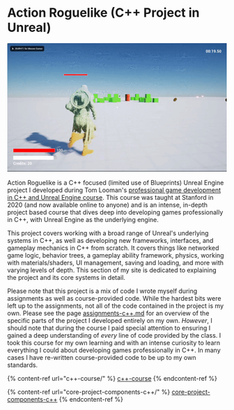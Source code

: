 # Action Roguelike (C++ Project in Unreal)

![](../../.gitbook/assets/7505745748a13757e9c0878c487a267f.gif)

Action Roguelike is a C++ focused (limited use of Blueprints) Unreal Engine project I developed during Tom Looman's [professional game development in C++ and Unreal Engine course](https://courses.tomlooman.com/p/unrealengine-cpp). This course was taught at Stanford in 2020 (and now available online to anyone) and is an intense, in-depth project based course that dives deep into developing games professionally in C++, with Unreal Engine as the underlying engine.

This project covers working with a broad range of Unreal's underlying systems in C++, as well as developing new frameworks, interfaces, and gameplay mechanics in C++ from scratch. It covers things like networked game logic, behavior trees, a gameplay ability framework, physics, working with materials/shaders, UI management, saving and loading, and more with varying levels of depth. This section of my site is dedicated to explaining the project and its core systems in detail.

Please note that this project is a mix of code I wrote myself during assignments as well as course-provided code. While the hardest bits were left up to the assignments, not all of the code contained in the project is my own. Please see the page [assignments-c++.md](c++-course/assignments-c++.md "mention") for an overview of the specific parts of the project I developed entirely on my own. _However_, I should note that during the course I paid special attention to ensuring I gained a deep understanding of _every_ line of code provided by the class. I took this course for my own learning and with an intense curiosity to learn everything I could about developing games professionally in C++. In many cases I have re-written course-provided code to be up to my own standards.

{% content-ref url="c++-course/" %}
[c++-course](c++-course/)
{% endcontent-ref %}

{% content-ref url="core-project-components-c++/" %}
[core-project-components-c++](core-project-components-c++/)
{% endcontent-ref %}
